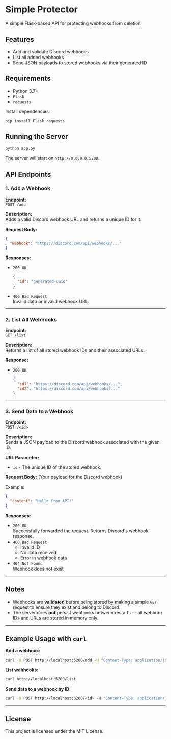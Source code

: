 # Simple Protector

A simple Flask-based API for protecting webhooks from deletion

## Features

- Add and validate Discord webhooks
- List all added webhooks
- Send JSON payloads to stored webhooks via their generated ID

## Requirements

- Python 3.7+
- `Flask`
- `requests`

Install dependencies:

```bash
pip install Flask requests
```

## Running the Server

```bash
python app.py
```

The server will start on `http://0.0.0.0:5200`.

## API Endpoints

### 1. Add a Webhook

**Endpoint:**  
`POST /add`

**Description:**  
Adds a valid Discord webhook URL and returns a unique ID for it.

**Request Body:**

```json
{
  "webhook": "https://discord.com/api/webhooks/..."
}
```

**Responses:**

- `200 OK`  
  ```json
  {
    "id": "generated-uuid"
  }
  ```
- `400 Bad Request`  
  Invalid data or invalid webhook URL.

---

### 2. List All Webhooks

**Endpoint:**  
`GET /list`

**Description:**  
Returns a list of all stored webhook IDs and their associated URLs.

**Response:**

- `200 OK`  
  ```json
  {
    "id1": "https://discord.com/api/webhooks/...",
    "id2": "https://discord.com/api/webhooks/..."
  }
  ```

---

### 3. Send Data to a Webhook

**Endpoint:**  
`POST /<id>`

**Description:**  
Sends a JSON payload to the Discord webhook associated with the given ID.

**URL Parameter:**

- `id` - The unique ID of the stored webhook.

**Request Body:** (Your payload for the Discord webhook)

Example:

```json
{
  "content": "Hello from API!"
}
```

**Responses:**

- `200 OK`  
  Successfully forwarded the request. Returns Discord's webhook response.
- `400 Bad Request`  
  - Invalid ID
  - No data received
  - Error in webhook data
- `404 Not Found`  
  Webhook does not exist

---

## Notes

- Webhooks are **validated** before being stored by making a simple `GET` request to ensure they exist and belong to Discord.
- The server does **not** persist webhooks between restarts — all webhook IDs and URLs are stored in memory only.

---

## Example Usage with `curl`

**Add a webhook:**

```bash
curl -X POST http://localhost:5200/add -H "Content-Type: application/json" -d '{"webhook":"https://discord.com/api/webhooks/xxx/yyy"}'
```

**List webhooks:**

```bash
curl http://localhost:5200/list
```

**Send data to a webhook by ID:**

```bash
curl -X POST http://localhost:5200/<id> -H "Content-Type: application/json" -d '{"content":"Hello from the server!"}'
```

---

## License

This project is licensed under the MIT License.
